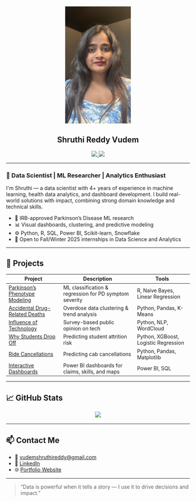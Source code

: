 <p align="center">
  <img src="profile.jpg" width="180" />
</p>

<h2 align="center">Shruthi Reddy Vudem</h2>

<p align="center">
  <a href="https://v0-open-vercel-app.vercel.app/" target="_blank">
    <img src="https://img.shields.io/badge/🌐-My%20Portfolio-blue?style=for-the-badge" />
  </a>
  <a href="https://www.linkedin.com/in/shruthireddyvudem/" target="_blank">
    <img src="https://img.shields.io/badge/🔗-LinkedIn-blueviolet?style=for-the-badge" />
  </a>
</p>

---

### 💼 Data Scientist | ML Researcher | Analytics Enthusiast

I'm Shruthi — a data scientist with 4+ years of experience in machine learning, health data analytics, and dashboard development. I build real-world solutions with impact, combining strong domain knowledge and technical skills.

- 🔬 IRB-approved Parkinson’s Disease ML research  
- 📊 Visual dashboards, clustering, and predictive modeling  
- ⚙️ Python, R, SQL, Power BI, Scikit-learn, Snowflake  
- 🔎 Open to Fall/Winter 2025 internships in Data Science and Analytics  

---

## 🚀 Projects

| Project | Description | Tools |
|--------|-------------|-------|
| [Parkinson’s Phenotype Modeling](https://github.com/Shruthi973/Parkinsons-phenotype-modeling) | ML classification & regression for PD symptom severity | R, Naive Bayes, Linear Regression |
| [Accidental Drug-Related Deaths](https://github.com/Shruthi973/ACCIDENTAL_DRUG_RELATEDDEALTHS) | Overdose data clustering & trend analysis | Python, Pandas, K-Means |
| [Influence of Technology](https://github.com/Shruthi973/INFLUENCE-OF-TECHNOLOGY) | Survey-based public opinion on tech | Python, NLP, WordCloud |
| [Why Students Drop Off](https://github.com/Shruthi973/WHY-STUDENTS-DROP-OFF-) | Predicting student attrition risk | Python, XGBoost, Logistic Regression |
| [Ride Cancellations](https://github.com/Shruthi973/RIDE-CANCELLATIONS) | Predicting cab cancellations | Python, Pandas, Matplotlib |
| [Interactive Dashboards](https://github.com/Shruthi973/DASHBOARDS) | Power BI dashboards for claims, skills, and maps | Power BI, SQL |

---

## 📈 GitHub Stats

<p align="center">
  <img src="https://github-readme-stats.vercel.app/api?username=Shruthi973&show_icons=true&theme=radical" />
</p>

---

## 📫 Contact Me

- 📧 vudemshruthireddy@gmail.com  
- 🔗 [LinkedIn](https://www.linkedin.com/in/shruthireddyvudem/)  
- 🌐 [Portfolio Website](https://v0-open-vercel-app.vercel.app/)

---

> “Data is powerful when it tells a story — I use it to drive decisions and impact.”

